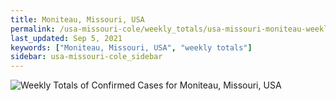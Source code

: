 ```yaml
---
title: Moniteau, Missouri, USA
permalink: /usa-missouri-cole/weekly_totals/usa-missouri-moniteau-weekly_totals.html
last_updated: Sep 5, 2021
keywords: ["Moniteau, Missouri, USA", "weekly totals"]
sidebar: usa-missouri-cole_sidebar
---
```


![Weekly Totals of Confirmed Cases for Moniteau, Missouri, USA](/covid_tracker/images/graphs/usa-missouri-moniteau-weekly_totals_graph.png)
